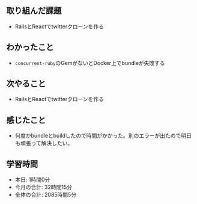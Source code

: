 ## 取り組んだ課題
- RailsとReactでtwitterクローンを作る
## わかったこと
- `concurrent-ruby`のGemがないとDocker上でbundleが失敗する
## 次やること
- RailsとReactでtwitterクローンを作る
## 感じたこと
- 何度かbundleとbuildしたので時間がかかった。別のエラーが出たので明日も頑張って解決したい。
## 学習時間
- 本日: 1時間0分
- 今月の合計: 32時間15分
- 全体の合計: 2085時間5分

